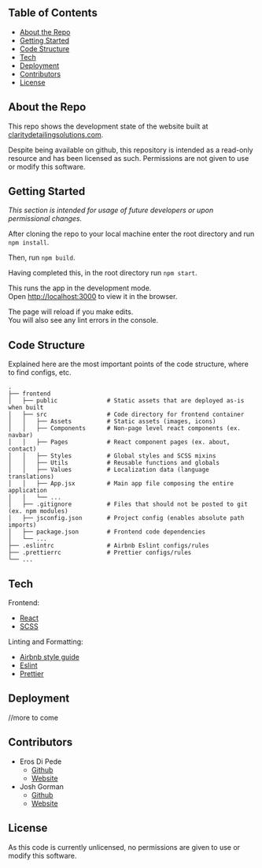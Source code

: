 ## Table of Contents
- [About the Repo](#about-the-repo)
- [Getting Started](#getting-started)
- [Code Structure](#code-structure)
- [Tech](#tech)
- [Deployment](#deployment)
- [Contributors](#contributors)
- [License](#license)


## About the Repo
This repo shows the development state of the website built at [claritydetailingsolutions.com](https://claritydetailingsolutions.com/).

Despite being available on github, this repository is intended as a read-only resource and has been licensed as such. Permissions are not given to use or modify this software.

## Getting Started
*This section is intended for usage of future developers or upon permissional changes.*

After cloning the repo to your local machine enter the root directory and run `npm install`.

Then, run `npm build`.

Having completed this, in the root directory run `npm start`.

This runs the app in the development mode.<br>
Open [http://localhost:3000](http://localhost:3000) to view it in the browser.

The page will reload if you make edits.<br>
You will also see any lint errors in the console.

## Code Structure
Explained here are the most important points of the code structure, where to find configs, etc.
```
.
├── frontend                
│   ├── public              # Static assets that are deployed as-is when built
│   ├── src                 # Code directory for frontend container
│   │   ├── Assets          # Static assets (images, icons)
│   │   ├── Components      # Non-page level react components (ex. navbar)
│   │   ├── Pages           # React component pages (ex. about, contact)
│   │   ├── Styles          # Global styles and SCSS mixins
│   │   ├── Utils           # Reusable functions and globals
│   │   ├── Values          # Localization data (language translations)
│   │   ├── App.jsx         # Main app file composing the entire application
│   │   └── ...
│   ├── .gitignore          # Files that should not be posted to git (ex. npm modules)
│   ├── jsconfig.json       # Project config (enables absolute path imports)
│   ├── package.json        # Frontend code dependencies
│   └── ...
├── .eslintrc               # Airbnb Eslint configs/rules
├── .prettierrc             # Prettier configs/rules
└── ...
```

## Tech
Frontend: 
- [React](https://reactjs.org/)
- [SCSS](https://sass-lang.com/)

Linting and Formatting: 
- [Airbnb style guide](https://airbnb.io/javascript/react/)
- [Eslint](https://eslint.org/)
- [Prettier](https://prettier.io/)


## Deployment
//more to come

## Contributors
- Eros Di Pede
  + [Github](https://github.com/ForkBombGIT)
  + [Website](https://erosdipede.ca/)
- Josh Gorman
  + [Github](https://github.com/Liannus)
  + [Website](https://joshgorman.ca/)
  
## License
As this code is currently unlicensed, no permissions are given to use or modify this software.
